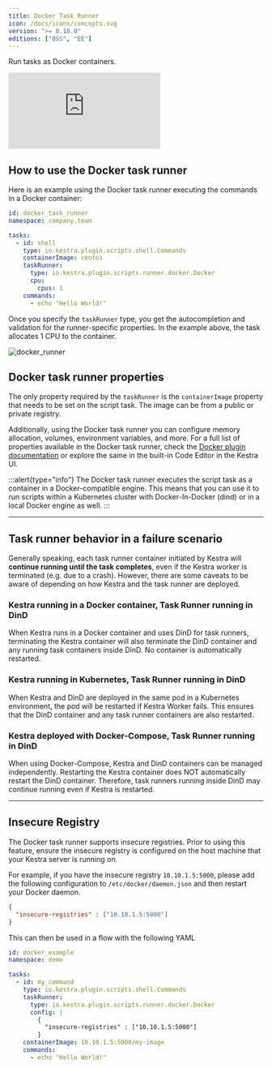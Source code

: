 ```yaml
---
title: Docker Task Runner
icon: /docs/icons/concepts.svg
version: ">= 0.18.0"
editions: ["OSS", "EE"]
---
```


Run tasks as Docker containers.

<div class="video-container">
  <iframe src="https://www.youtube.com/embed/N-Bq-TWqxiw?si=2u4_xmm2vLivKLPO" title="YouTube video player" frameborder="0" allow="accelerometer; autoplay; clipboard-write; encrypted-media; gyroscope; picture-in-picture; web-share" referrerpolicy="strict-origin-when-cross-origin" allowfullscreen></iframe>
</div>

## How to use the Docker task runner

Here is an example using the Docker task runner executing the commands in a Docker container:

```yaml
id: docker_task_runner
namespace: company.team

tasks:
  - id: shell
    type: io.kestra.plugin.scripts.shell.Commands
    containerImage: centos
    taskRunner:
      type: io.kestra.plugin.scripts.runner.docker.Docker
      cpu:
        cpus: 1
    commands:
      - echo "Hello World!"
```

Once you specify the `taskRunner` type, you get the autocompletion and validation for the runner-specific properties. In the example above, the task allocates 1 CPU to the container.

![docker_runner](@assets/docs/concepts/docker_runner.png)

## Docker task runner properties

The only property required by the `taskRunner` is the `containerImage` property that needs to be set on the script task. The image can be from a public or private registry.

Additionally, using the Docker task runner you can configure memory allocation, volumes, environment variables, and more. For a full list of properties available in the Docker task runner, check the [Docker plugin documentation](/plugins/plugin-script-python/io.kestra.plugin.scripts.runner.docker.Docker) or explore the same in the built-in Code Editor in the Kestra UI.

:::alert{type="info"}
The Docker task runner executes the script task as a container in a Docker-compatible engine. This means that you can use it to run scripts within a Kubernetes cluster with Docker-In-Docker (dind) or in a local Docker engine as well.
:::

---

## Task runner behavior in a failure scenario

Generally speaking, each task runner container initiated by Kestra will **continue running until the task completes**, even if the Kestra worker is terminated (e.g. due to a crash). However, there are some caveats to be aware of depending on how Kestra and the task runner are deployed.

### Kestra running in a Docker container, Task Runner running in DinD

When Kestra runs in a Docker container and uses DinD for task runners, terminating the Kestra container will also terminate the DinD container and any running task containers inside DinD. No container is automatically restarted.

### Kestra running in Kubernetes, Task Runner running in DinD

When Kestra and DinD are deployed in the same pod in a Kubernetes environment, the pod will be restarted if Kestra Worker fails. This ensures that the DinD container and any task runner containers are also restarted.

### Kestra deployed with Docker-Compose, Task Runner running in DinD

When using Docker-Compose, Kestra and DinD containers can be managed independently. Restarting the Kestra container does NOT automatically restart the DinD container. Therefore, task runners running inside DinD may continue running even if Kestra is restarted.

---

## Insecure Registry

The Docker task runner supports insecure registries. Prior to using this feature, ensure the insecure registry is configured on the host machine that your Kestra server is running on.

For example, if you have the insecure registry `10.10.1.5:5000`, please add the following configuration to `/etc/docker/daemon.json` and then restart your Docker daemon.

```json
{
  "insecure-registries" : ["10.10.1.5:5000"]
}
```

This can then be used in a flow with the following YAML

```yaml
id: docker_example
namespace: demo

tasks:
  - id: my_command
    type: io.kestra.plugin.scripts.shell.Commands
    taskRunner:
      type: io.kestra.plugin.scripts.runner.docker.Docker
      config: |
        {
          "insecure-registries" : ["10.10.1.5:5000"]
        }
    containerImage: 10.10.1.5:5000/my-image
    commands:
      - echo "Hello World!"
```

